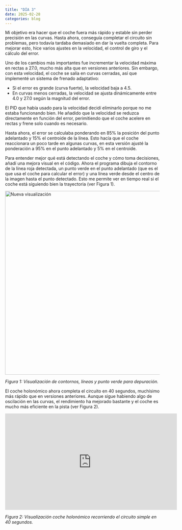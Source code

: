 ```yaml
---
title: "DÍA 3"
date: 2025-02-28
categories: blog
---
```


Mi objetivo era hacer que el coche fuera más rápido y estable sin perder precisión en las curvas. Hasta ahora, conseguía completar el circuito sin problemas, pero todavía tardaba demasiado en dar la vuelta completa. Para mejorar esto, hice varios ajustes en la velocidad, el control de giro y el cálculo del error.

Uno de los cambios más importantes fue incrementar la velocidad máxima en rectas a 27.0, mucho más alta que en versiones anteriores. Sin embargo, con esta velocidad, el coche se salía en curvas cerradas, así que implementé un sistema de frenado adaptativo:
- Si el error es grande (curva fuerte), la velocidad baja a 4.5.
- En curvas menos cerradas, la velocidad se ajusta dinámicamente entre 4.0 y 27.0 según la magnitud del error.

El PID que había usado para la velocidad decidí eliminarlo porque no me estaba funcionando bien. He añadido que la velocidad se reduzca directamente en función del error, perimitiendo que el coche acelere en rectas y frene solo cuando es necesario.

Hasta ahora, el error se calculaba ponderando en 85% la posición del punto adelantado y 15% el centroide de la línea. Esto hacía que el coche reaccionara un poco tarde en algunas curvas, en esta versión ajusté la ponderación a 95% en el punto adelantado y 5% en el centroide.

Para entender mejor qué está detectando el coche y cómo toma decisiones, añadí una mejora visual en el código. Ahora el programa dibuja el contorno de la línea roja detectada, un punto verde en el punto adelantado (que es el que usa el coche para calcular el error) y una línea verde desde el centro de la imagen hasta el punto detectado. Esto me permite ver en tiempo real si el coche está siguiendo bien la trayectoria (ver Figura 1).

<img src="{{ '/imagenes/dia3.png' | relative_url }}" alt="Nueva visualización" width="600">
<p><em>Figura 1: Visualización de contornos, líneas y punto verde para depuración.</em></p>

El coche holonómico ahora completa el circuito en 40 segundos, muchísimo más rápido que en versiones anteriores. Aunque sigue habiendo algo de oscilación en las curvas, el rendimiento ha mejorado bastante y el coche es mucho más eficiente en la pista (ver Figura 2).

<iframe width="560" height="315" src="https://www.youtube.com/embed/XcsPPe5625A" frameborder="0" allowfullscreen></iframe>
<p><em>Figura 2: Visualización coche holonómico recorriendo el circuito simple en 40 segundos.</em></p>




